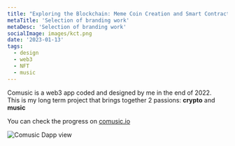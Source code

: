 ```yaml
---
title: "Exploring the Blockchain: Meme Coin Creation and Smart Contract Staking on Pulsechain"
metaTitle: 'Selection of branding work'
metaDesc: 'Selection of branding work'
socialImage: images/kct.png
date: '2023-01-13'
tags:
  - design
  - web3
  - NFT
  - music
---
```


Comusic is a web3 app coded and designed by me in the end of 2022.  
This is my long term project that brings together 2 passions: **crypto** and **music**

You can check the progress on [comusic.io](http://www.comusic.io)

![Comusic Dapp view](/images/ui/kct/stake.png)


